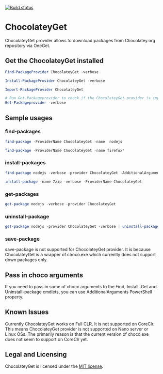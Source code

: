 [![Build status](https://ci.appveyor.com/api/projects/status/vxbk2jqy0r6y7cem/branch/master?svg=true)](https://ci.appveyor.com/project/jianyunt/chocolateyget/branch/master)

# ChocolateyGet
ChocolateyGet provider allows to download packages from Chocolatey.org repository via OneGet.


## Get the ChocolateyGet installed
```PowerShell
Find-PackageProvider ChocolateyGet -verbose

Install-PackageProvider ChocolateyGet -verbose

Import-PackageProvider ChocolateyGet

# Run Get-Packageprovider to check if the ChocolateyGet provider is imported
Get-Packageprovider -verbose
```

## Sample usages
### find-packages
```PowerShell
find-package -ProviderName ChocolateyGet -name  nodejs

find-package -ProviderName ChocolateyGet -name firefox*
```

### install-packages
```PowerShell
find-package nodejs -verbose -provider ChocolateyGet -AdditionalArguments --exact | install-package

install-package -name 7zip -verbose -ProviderName ChocolateyGet
```
### get-packages
```PowerShell
get-package nodejs -verbose -provider ChocolateyGet
```
### uninstall-package
```PowerShell
get-package nodejs -provider ChocolateyGet -verbose | uninstall-package -AdditionalArguments '-y --remove-dependencies' -Verbose
```
### save-package

save-package is not supported for ChocolateyGet provider.
It is because ChocolateyGet is a wrapper of choco.exe which currently does not support down packages only.

## Pass in choco arguments
If you need to pass in some of choco arguments to the Find, Install, Get and Uninstall-package cmdlets, you can use AdditionalArguments PowerShell property.

## Known Issues
Currently ChocolateyGet works on Full CLR.
It is not supported on CoreClr.
This means ChocolateyGet provider is not supported on Nano server or Linux OSs.
The primarily reason is that the current version of choco.exe does not seem to support on CoreClr yet.

## Legal and Licensing

ChocolateyGet is licensed under the [MIT license](.\LICENSE.txt).
